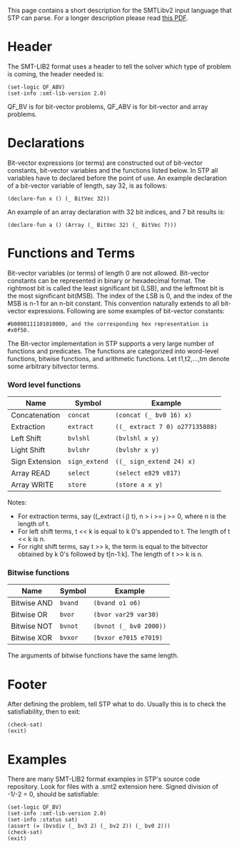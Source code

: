 This page contains a short description for the SMTLibv2 input language that STP can parse. For a longer description please read [this PDF](http://www.grammatech.com/resource/smt/SMTLIBTutorial.pdf).

Header
===========

The SMT-LIB2 format uses a header to tell the solver which type of problem is coming,  the header needed is:

```
(set-logic QF_ABV)
(set-info :smt-lib-version 2.0)
```

QF_BV is for bit-vector problems, QF_ABV is for bit-vector and array problems.

Declarations
===========

Bit-vector expressions (or terms) are constructed out of bit-vector constants, bit-vector variables and the functions listed below. In STP all variables have to declared before the point of use. An example declaration of a bit-vector variable of length, say 32, is as follows:
```
(declare-fun x () (_ BitVec 32))
```
An example of an array declaration with 32 bit indices, and 7 bit results is:
```
(declare-fun a () (Array (_ BitVec 32) (_ BitVec 7)))
```

Functions and Terms
===========

Bit-vector variables (or terms) of length 0 are not allowed. Bit-vector constants can be represented in binary or hexadecimal format. The rightmost bit is called the least significant bit (LSB), and the leftmost bit is the most significant bit(MSB). The index of the LSB is 0, and the index of the MSB is n-1 for an n-bit constant. This convention naturally extends to all bit-vector expressions. Following are some examples of bit-vector constants:
```
#b0000111101010000, and the corresponding hex representation is #x0f50.
```

The Bit-vector implementation in STP supports a very large number of functions and predicates. The functions are categorized into word-level functions, bitwise functions, and arithmetic functions. Let t1,t2,...,tm denote some arbitrary bitvector terms.

### Word level functions

| Name          | Symbol        | Example                        |
| ---           | ---           | ---                            |
| Concatenation | `concat`      | `(concat (_ bv0 16) x)`        |
| Extraction    | `extract`     | `((_ extract 7 0) o277135888)` |
| Left Shift    | `bvlshl`      | `(bvlshl x y)`                 |
| Light Shift   | `bvlshr`      | `(bvlshr x y)`                 |
| Sign Extension| `sign_extend` | `((_ sign_extend 24) x)`       |
| Array READ    | `select`      | `(select e829 v817)`           |
| Array WRITE   | `store`       | `(store a x y)`                |

Notes:
* For extraction terms, say ((_extract i j) t), n > i >= j >= 0, where n is the length of t.
* For left shift terms, t << k is equal to k 0's appended to t. The length of t << k is n.
* For right shift terms, say t >> k, the term is equal to the bitvector obtained by k 0's followed by t[n-1:k]. The length of t >> k is n.


### Bitwise functions

| Name        | Symbol  | Example                |
| ---         | ---     | ---                    |
| Bitwise AND | `bvand` | `(bvand o1 o6)`        |
| Bitwise OR  | `bvor`  | `(bvor var29 var30)`   |
| Bitwise NOT | `bvnot` | `(bvnot (_ bv0 2000))` |
| Bitwise XOR | `bvxor` | `(bvxor e7015 e7019)`  |

The arguments of bitwise functions have the same length.

Footer
===========

After defining the problem, tell STP what to do. Usually this is to check the satisfiability, then to exit:
```
(check-sat)
(exit)
```

Examples
===========

There are many SMT-LIB2 format examples in STP's source code repository. Look for files with a .smt2 extension  here. Signed division of -1/-2 =  0, should be satisfiable:
```
(set-logic QF_BV)
(set-info :smt-lib-version 2.0)
(set-info :status sat)
(assert (= (bvsdiv (_ bv3 2) (_ bv2 2)) (_ bv0 2)))
(check-sat)
(exit)
```

